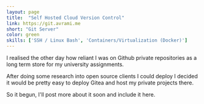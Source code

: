```yaml
---
layout: page
title:  "Self Hosted Cloud Version Control"
link: https://git.avrami.me
short: "Git Server"
color: green
skills: ['SSH / Linux Bash', 'Containers/Virtualization (Docker)']
---
```

I realised the other day how reliant I was on Github private repositories as a long term store for my university assignments.

After doing some research into open source clients I could deploy I decided it would be pretty easy to deploy Gitea
and host my private projects there.

So it begun, I'll post more about it soon and include it here.